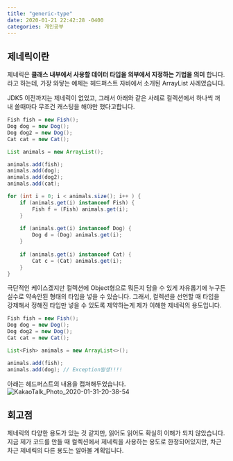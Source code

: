 ```yaml
---
title: "generic-type"
date: 2020-01-21 22:42:28 -0400
categories: 개인공부
---
```



## 제네릭이란
제네릭은 **클래스 내부에서 사용할 데이터 타입을 외부에서 지정하는 기법을 의미** 합니다.
라고 하는데, 가장 와닿는 예제는 헤드퍼스트 자바에서 소개된 ArrayList 사례였습니다.

JDK5 이전까지는 제네릭이 없었고, 그래서 아래와 같은 사례로 컬렉션에서 하나씩 꺼내 쓸때마다 무조건 캐스팅을 해야만 했다고합니다.

```java
Fish fish = new Fish();
Dog dog = new Dog();
Dog dog2 = new Dog();
Cat cat = new Cat();

List animals = new ArrayList();

animals.add(fish);
animals.add(dog);
animals.add(dog2);
animals.add(cat);

for (int i = 0; i < animals.size(); i++ ) {
    if (animals.get(i) instanceof Fish) {
        Fish f = (Fish) animals.get(i);
    }
    
    if (animals.get(i) instanceof Dog) {
        Dog d = (Dog) animals.get(i);
    }
    
    if (animals.get(i) instanceof Cat) {
        Cat c = (Cat) animals.get(i);
    }
}
```
극단적인 케이스겠지만 컬렉션에 Object형으로 뭐든지 담을 수 있게 자유롭기에 누구든 실수로 약속안된 형태의 타입을 넣을 수 있습니다.
그래서, 컬렉션을 선언할 때 타입을 강제해서 정해진 타입만 넣을 수 있도록 제약하는게 제가 이해한 제네릭의 용도입니다.

```java
Fish fish = new Fish();
Dog dog = new Dog();
Dog dog2 = new Dog();
Cat cat = new Cat();

List<Fish> animals = new ArrayList<>();

animals.add(fish);
animals.add(dog); // Exception발생!!!!

```

아래는 헤드퍼스트의 내용을 캡쳐해두었습니다.
![KakaoTalk_Photo_2020-01-31-20-38-54](https://user-images.githubusercontent.com/45488643/73536690-d1c7ab80-4469-11ea-8289-eaf511142cd6.jpeg)

## 회고점
제네릭의 다양한 용도가 있는 것 같지만, 읽어도 읽어도 확실히 이해가 되지 않았습니다.
지금 제가 코드를 만들 때 컬렉션에서 제네릭을 사용하는 용도로 한정되어있지만, 
차근차근 제네릭의 다른 용도는 알아볼 계획입니다.